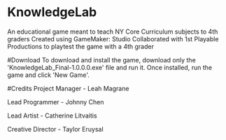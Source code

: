 # KnowledgeLab
An educational game meant to teach NY Core Curriculum subjects to 4th graders
Created using GameMaker: Studio
Collaborated with 1st Playable Productions to playtest the game with a 4th grader

#Download
To download and install the game, download only the 'KnowledgeLab_Final-1.0.0.0.exe' file and run it.
Once installed, run the game and click 'New Game'.

#Credits
Project Manager - Leah Magrane

Lead Programmer - Johnny Chen

Lead Artist - Catherine Litvaitis

Creative Director - Taylor Eruysal 
